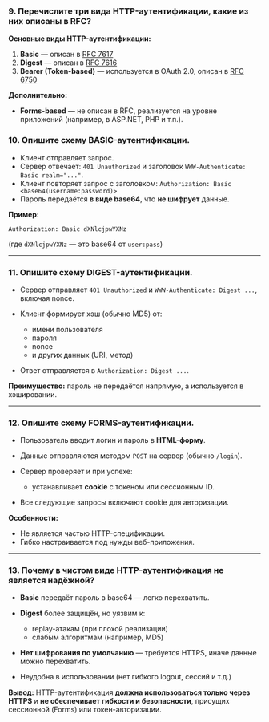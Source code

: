 ### **9. Перечислите три вида HTTP-аутентификации, какие из них описаны в RFC?**

**Основные виды HTTP-аутентификации:**

1. **Basic** — описан в [RFC 7617](https://datatracker.ietf.org/doc/html/rfc7617)
2. **Digest** — описан в [RFC 7616](https://datatracker.ietf.org/doc/html/rfc7616)
3. **Bearer (Token-based)** — используется в OAuth 2.0, описан в [RFC 6750](https://datatracker.ietf.org/doc/html/rfc6750)

**Дополнительно:**

* **Forms-based** — не описан в RFC, реализуется на уровне приложений (например, в ASP.NET, PHP и т.п.).


### **10. Опишите схему BASIC-аутентификации.**

* Клиент отправляет запрос.
* Сервер отвечает: `401 Unauthorized` и заголовок `WWW-Authenticate: Basic realm="..."`.
* Клиент повторяет запрос с заголовком:
  `Authorization: Basic <base64(username:password)>`
* Пароль передаётся **в виде base64**, что **не шифрует** данные.

**Пример:**

```
Authorization: Basic dXNlcjpwYXNz
```

(где `dXNlcjpwYXNz` — это base64 от `user:pass`)

---

### **11. Опишите схему DIGEST-аутентификации.**

* Сервер отправляет `401 Unauthorized` и `WWW-Authenticate: Digest ...`, включая nonce.
* Клиент формирует хэш (обычно MD5) от:

  * имени пользователя
  * пароля
  * nonce
  * и других данных (URI, метод)
* Ответ отправляется в `Authorization: Digest ...`.

**Преимущество:** пароль не передаётся напрямую, а используется в хэшировании.

---

### **12. Опишите схему FORMS-аутентификации.**

* Пользователь вводит логин и пароль в **HTML-форму**.
* Данные отправляются методом `POST` на сервер (обычно `/login`).
* Сервер проверяет и при успехе:

  * устанавливает **cookie** с токеном или сессионным ID.
* Все следующие запросы включают cookie для авторизации.

**Особенности:**

* Не является частью HTTP-спецификации.
* Гибко настраивается под нужды веб-приложения.

---

### **13. Почему в чистом виде HTTP-аутентификация не является надёжной?**

* **Basic** передаёт пароль в base64 — легко перехватить.
* **Digest** более защищён, но уязвим к:

  * replay-атакам (при плохой реализации)
  * слабым алгоритмам (например, MD5)
* **Нет шифрования по умолчанию** — требуется HTTPS, иначе данные можно перехватить.
* Неудобна в использовании (нет гибкого logout, сессий и т.д.)

**Вывод:** HTTP-аутентификация **должна использоваться только через HTTPS** и **не обеспечивает гибкости и безопасности**, присущих сессионной (Forms) или токен-авторизации.
